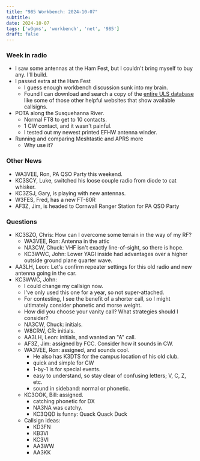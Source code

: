 ```yaml
---
title: "985 Workbench: 2024-10-07"
subtitle:
date: 2024-10-07
tags: ['w3gms', 'workbench', 'net', '985']
draft: false
---
```


### Week in radio
- I saw some antennas at the Ham Fest, but I couldn't bring myself to buy any.
  I'll build.
- I passed extra at the Ham Fest
  - I guess enough workbench discussion sunk into my brain.
  - Found I can download and search a copy of the 
    [entire ULS database](https://www.fcc.gov/uls/transactions/daily-weekly)
    like some of those other helpful websites
    that show available callsigns.
- POTA along the Susquehanna River.
  - Normal FT8 to get to 10 contacts.
  - 1 CW contact, and it wasn't painful.
  - I tested out my newest printed EFHW antenna winder.
- Running and comparing Meshtastic and APRS more
  - Why use it?

### Other News
- WA3VEE, Ron, PA QSO Party this weekend.
- KC3SCY, Luke, switched his loose couple radio from diode to cat whisker.
- KC3ZSJ, Gary, is playing with new antennas.
- W3FES, Fred, has a new FT-60R
- AF3Z, Jim, is headed to Cornwall Ranger Station for PA QSO Party

### Questions
- KC3SZO, Chris: How can I overcome some terrain in the way of my RF?
  - WA3VEE, Ron: Antenna in the attic
  - NA3CW, Chuck: VHF isn't exactly line-of-sight, so there is hope.
  - KC3WWC, John: Lower YAGI inside had advantages
    over a higher outside ground plane quarter wave.
- AA3LH, Leon: Let's confirm repeater settings for this old radio
  and new antenna going in the car.
- KC3WWC, John:
  - I could change my callsign now.
  - I've only used this one for a year, so not super-attached.
  - For contesting, I see the benefit of a shorter call,
    so I might ultimately consider phonetic and morse weight.
  - How did you choose your vanity call? What strategies should I consider?
  - NA3CW, Chuck: initials.
  - W8CRW, CR: initials.
  - AA3LH, Leon: initials, and wanted an "A" call.
  - AF3Z, Jim: assigned by FCC. Consider how it sounds in CW.
  - WA3VEE, Ron: assigned, and sounds cool.
    - He also has K3DTS for the campus location of his old club.
    - quick and simple for CW
    - 1-by-1 is for special events.
    - easy to understand, so stay clear of confusing letters; V, C, Z, etc.
    - sound in sideband: normal or phonetic.
  - KC3OOK, Bill: assigned.
    - catching phonetic for DX
    - NA3NA was catchy.
    - KC3QQD is funny: Quack Quack Duck
  - Callsign ideas:
    - KD3FN
    - KB3VI
    - KC3VI
    - AA3WW
    - AA3KK

<!--more-->
